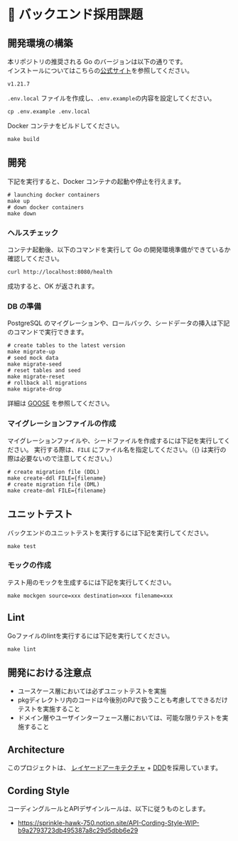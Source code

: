 # 📝 バックエンド採用課題

## 開発環境の構築

本リポジトリの推奨される Go のバージョンは以下の通りです。<br>
インストールについてはこちらの[公式サイト](https://go.dev/doc/manage-install)を参照してください。

```shell
v1.21.7
```

`.env.local` ファイルを作成し、`.env.example`の内容を設定してください。

```shell
cp .env.example .env.local
```

Docker コンテナをビルドしてください。

```shell
make build
```

## 開発

下記を実行すると、Docker コンテナの起動や停止を行えます。

```shell
# launching docker containers
make up
# down docker containers
make down
```

### ヘルスチェック

コンテナ起動後、以下のコマンドを実行して Go の開発環境準備ができているか確認してください。

```shell
curl http://localhost:8080/health
```

成功すると、OK が返されます。

### DB の準備

PostgreSQL のマイグレーションや、ロールバック、シードデータの挿入は下記のコマンドで実行できます。

```shell
# create tables to the latest version
make migrate-up
# seed mock data
make migrate-seed
# reset tables and seed
make migrate-reset
# rollback all migrations
make migrate-drop
```

詳細は [GOOSE](https://github.com/pressly/goose) を参照してください。

### マイグレーションファイルの作成

マイグレーションファイルや、シードファイルを作成するには下記を実行してください。
実行する際は、`FILE` にファイル名を指定してください。（{} は実行の際は必要ないので注意してください。）

```shell
# create migration file (DDL)
make create-ddl FILE={filename}
# create migration file (DML)
make create-dml FILE={filename}
```

## ユニットテスト

バックエンドのユニットテストを実行するには下記を実行してください。

```shell
make test
```

### モックの作成

テスト用のモックを生成するには下記を実行してください。

```shell
make mockgen source=xxx destination=xxx filename=xxx
```

## Lint
Goファイルのlintを実行するには下記を実行してください。

```shell
make lint
```

## 開発における注意点

- ユースケース層においては必ずユニットテストを実施
- pkgディレクトリ内のコードは今後別のPJで扱うことも考慮してできるだけテストを実施すること
- ドメイン層やユーザインターフェース層においては、可能な限りテストを実施すること

## Architecture

このプロジェクトは、 [レイヤードアーキテクチャ](https://qiita.com/kichion/items/aca19765cb16e7e65946) + [DDD](https://zenn.dev/hisamitsu/articles/2937fc4dd9bd4c)を採用しています。

## Cording Style

コーディングルールとAPIデザインルールは、以下に従うものとします。

- https://sprinkle-hawk-750.notion.site/API-Cording-Style-WIP-b9a2793723db495387a8c29d5dbb6e29
